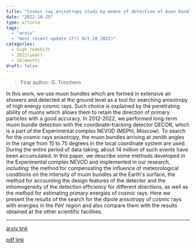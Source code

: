 ```yaml
---
title: "Cosmic ray anisotropy study by means of detection of muon bundles"
date: "2022-10-25"
type: article
tags:
  - "arxiv"
  - "most recent update (Fri Oct 28 2022)"
categories:
  - high redshift
  - 2022(year)
  - 10(month)
draft: false
---
```


> First author: G. Trinchero

 In this work, we use muon bundles which are formed in extensive air showers
and detected at the ground level as a tool for searching anisotropy of high
energy cosmic rays. Such choice is explained by the penetrating ability of
muons which allows them to retain the direction of primary particles with a
good accuracy. In 2012-2022, we performed long-term muon bundle detection with
the coordinate-tracking detector DECOR, which is a part of the Experimental
complex NEVOD (MEPhI, Moscow). To search for the cosmic rays anisotropy, the
muon bundles arriving at zenith angles in the range from 15 to 75 degrees in
the local coordinate system are used. During the entire period of data taking,
about 14 million of such events have been accumulated. In this paper, we
describe some methods developed in the Experimental complex NEVOD and
implemented in our research, including: the method for compensating the
influence of meteorological conditions on the intensity of muon bundles at the
Earth's surface, the method for accounting the design features of the detector
and the inhomogeneity of the detection efficiency for different directions, as
well as the method for estimating primary energies of cosmic rays. Here we
present the results of the search for the dipole anisotropy of cosmic rays with
energies in the PeV region and also compare them with the results obtained at
the other scientific facilities.

---
[arxiv link](http://arxiv.org/abs/2210.13916v1)

[pdf link](http://arxiv.org/pdf/2210.13916v1)